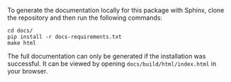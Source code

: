 To generate the documentation locally for this package with Sphinx, clone the repository and then run the following commands:

    cd docs/
    pip install -r docs-requirements.txt
    make html

The full documentation can only be generated if the installation was successful. It can be viewed by opening `docs/build/html/index.html` in your browser.
